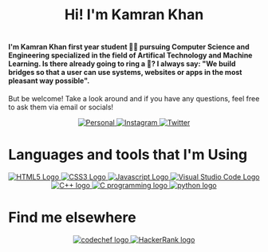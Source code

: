 ### <h1 align="center">Hi! I'm Kamran Khan <h1>
<h4>I'm Kamran Khan first year student 👨‍🎓 pursuing Computer Science and Engineering specialized in the field of Artifical Technology and Machine Learning. Is there already going to ring a 🔔? I always say: "We build bridges so that a user can use systems, websites or apps in the most pleasant way possible".</h4>

But be welcome! Take a look around and if you have any questions, feel free to ask them via email or socials!

<p align="center" dir="auto">
    <a href="https://www.linkedin.com/in/kamran1819g" rel="nofollow">
        <img src="https://img.icons8.com/fluency/96/000000/linkedin.png" alt="Personal" style="max-width: 100%;">
    </a>
    <a href="https://www.instagram.com/kamran1819g" rel="nofollow">
        <img src="https://img.icons8.com/fluency/96/000000/instagram-new.png" alt="Instagram" style="max-width: 100%;">
    </a>
    <a href="https://www.facebook.com/kamran1819g" rel="nofollow">
        <img src="https://img.icons8.com/fluency/96/000000/facebook-new.png" alt="Twitter" style="max-width: 100%;">
    </a>
</p>

<h1 align="left">Languages and tools that I'm Using</h1>
  <p align="center" dir="auto">
    <a href="#" rel="nofollow">
      <img src="https://img.icons8.com/color/96/000000/html-5--v1.png" alt="HTML5 Logo" style="max-width: 100%;">
    </a>
    <a href="#" rel="nofollow">
      <img src="https://img.icons8.com/color/96/000000/css3.png" alt="CSS3 Logo" style="max-width: 100%;">
    </a>
    <a href="#" rel="nofollow">
      <img src="https://img.icons8.com/color/96/000000/javascript--v1.png" alt="Javascript Logo" style="max-width: 100%;">
    </a>
    <a href="#" rel="nofollow">
      <img src="https://img.icons8.com/fluency/96/000000/visual-studio-code-2019.png" alt="Visual Studio Code Logo" style="max-width: 100%;">
    </a>
    <a href="#" rel="nofollow">
      <img src="https://img.icons8.com/color/96/000000/c-plus-plus-logo.png" alt="C++ logo" style="max-width: 100%;">
    </a>
    <a href="#" rel="nofollow">
    <img src="https://img.icons8.com/color/96/000000/c-programming.png" alt="C programming logo" style="max-width: 100%;">
    </a>
    <a href="#" rel="nofollow">
    <img src="https://img.icons8.com/color/96/000000/python--v1.png" alt="python logo" style="max-width: 100%;">
    </a>
  </p>
<h1>Find me elsewhere</h1>
  <p align="center" dir="auto">
  <a href="https://www.codechef.com/user/kamran1819g">
    <img src="https://img.icons8.com/ios/50/000000/codechef.png" alt="codechef logo" style="max-width: 100%;">
  </a>
  <a href="#">
  <img src="https://img.icons8.com/external-tal-revivo-shadow-tal-revivo/50/000000/external-hackerrank-is-a-technology-company-that-focuses-on-competitive-programming-logo-shadow-tal-revivo.png" alt="HackerRank logo" style="max-width: 100%;">
  </a>
  </p>
